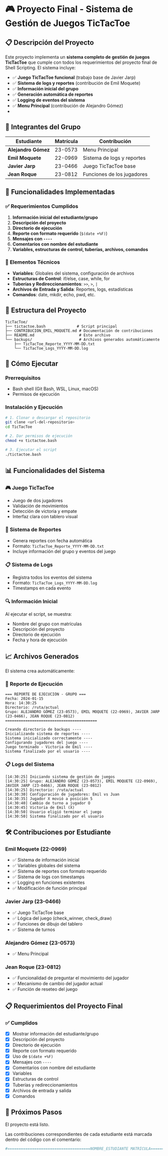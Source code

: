 # 🎮 Proyecto Final - Sistema de Gestión de Juegos TicTacToe

## 📋 Descripción del Proyecto

Este proyecto implementa un **sistema completo de gestión de juegos TicTacToe** que cumple con todos los requerimientos del proyecto final de Shell Scripting. El sistema incluye:

- ✅ **Juego TicTacToe funcional** (trabajo base de Javier Jarp)
- ✅ **Sistema de logs y reportes** (contribución de Emil Moquete)
- ✅ **Información inicial del grupo**
- ✅ **Generación automática de reportes**
- ✅ **Logging de eventos del sistema**
- ✅ **Menu Principal** (contribución de Alejandro Gómez)
- 
## 👥 Integrantes del Grupo

| Estudiante | Matrícula | Contribución |
|------------|-----------|--------------|
| **Alejandro Gómez** | 23-0573 | Menu Principal |
| **Emil Moquete** | 22-0969 | Sistema de logs y reportes |
| **Javier Jarp** | 23-0466 | Juego TicTacToe base |
| **Jean Roque** | 23-0812 | Funciones de los jugadores |

## 🚀 Funcionalidades Implementadas

### ✅ **Requerimientos Cumplidos**

1. **Información inicial del estudiante/grupo**
2. **Descripción del proyecto**
3. **Directorio de ejecución**
4. **Reporte con formato requerido** (`$(date +%F)`)
5. **Mensajes con `----`**
6. **Comentarios con nombre del estudiante**
7. **Variables, estructuras de control, tuberías, archivos, comandos**

### 🔧 **Elementos Técnicos**

- **Variables**: Globales del sistema, configuración de archivos
- **Estructuras de Control**: if/else, case, while, for
- **Tuberías y Redireccionamientos**: `>>`, `>`, `|`
- **Archivos de Entrada y Salida**: Reportes, logs, estadísticas
- **Comandos**: date, mkdir, echo, pwd, etc.

## 📁 Estructura del Proyecto

```
TicTacToe/
├── tictactoe.bash              # Script principal
├── CONTRIBUCION_EMIL_MOQUETE.md # Documentación de contribuciones
├── README.md                    # Este archivo
└── backups/                     # Archivos generados automáticamente
    ├── TicTacToe_Reporte_YYYY-MM-DD.txt
    └── TicTacToe_Logs_YYYY-MM-DD.log
```

## 🎯 Cómo Ejecutar

### Prerrequisitos
- Bash shell (Git Bash, WSL, Linux, macOS)
- Permisos de ejecución

### Instalación y Ejecución

```bash
# 1. Clonar o descargar el repositorio
git clone <url-del-repositorio>
cd TicTacToe

# 2. Dar permisos de ejecución
chmod +x tictactoe.bash

# 3. Ejecutar el script
./tictactoe.bash
```

## 📊 Funcionalidades del Sistema

### 🎮 **Juego TicTacToe**
- Juego de dos jugadores
- Validación de movimientos
- Detección de victoria y empate
- Interfaz clara con tablero visual

### 📝 **Sistema de Reportes**
- Genera reportes con fecha automática
- Formato: `TicTacToe_Reporte_YYYY-MM-DD.txt`
- Incluye información del grupo y eventos del juego

### 📋 **Sistema de Logs**
- Registra todos los eventos del sistema
- Formato: `TicTacToe_Logs_YYYY-MM-DD.log`
- Timestamps en cada evento

### 🔍 **Información Inicial**
Al ejecutar el script, se muestra:
- Nombre del grupo con matrículas
- Descripción del proyecto
- Directorio de ejecución
- Fecha y hora de ejecución

## 📈 Archivos Generados

El sistema crea automáticamente:

### 📄 **Reporte de Ejecución**
```
=== REPORTE DE EJECUCIÓN - GRUPO ===
Fecha: 2024-01-15
Hora: 14:30:25
Directorio: /ruta/actual
Grupo: ALEJANDRO GÓMEZ (23-0573), EMIL MOQUETE (22-0969), JAVIER JARP (23-0466), JEAN ROQUE (23-0812)
=========================================

Creando directorio de backups ----
Inicializando sistema de reportes ----
Sistema inicializado correctamente ----
Configurando jugadores del juego ----
Juego terminado - Victoria de Emil ----
Sistema finalizado por el usuario ----
```

### 📋 **Logs del Sistema**
```
[14:30:25] Iniciando sistema de gestión de juegos
[14:30:25] Grupo: ALEJANDRO GÓMEZ (23-0573), EMIL MOQUETE (22-0969), JAVIER JARP (23-0466), JEAN ROQUE (23-0812)
[14:30:25] Directorio: /ruta/actual
[14:30:30] Configuración de jugadores: Emil vs Juan
[14:30:35] Jugador X movió a posición 5
[14:30:40] Cambio de turno a jugador O
[14:30:45] Victoria de Emil (X)
[14:30:50] Usuario eligió terminar el juego
[14:30:50] Sistema finalizado por el usuario
```

## 🛠️ Contribuciones por Estudiante

### Emil Moquete (22-0969)
- ✅ Sistema de información inicial
- ✅ Variables globales del sistema
- ✅ Sistema de reportes con formato requerido
- ✅ Sistema de logs con timestamps
- ✅ Logging en funciones existentes
- ✅ Modificación de función principal

### Javier Jarp (23-0466)
- ✅ Juego TicTacToe base
- ✅ Lógica del juego (check_winner, check_draw)
- ✅ Funciones de dibujo del tablero
- ✅ Sistema de turnos

### Alejandro Gómez (23-0573)
- ✅ Menu Principal

### Jean Roque (23-0812)
- ✅ Funcionalidad de preguntar el movimiento del jugador
- ✅ Mecanismo de cambio del jugador actual
- ✅ Función de reseteo del juego

## 📋 Requerimientos del Proyecto Final

### ✅ **Cumplidos**
- [x] Mostrar información del estudiante/grupo
- [x] Descripción del proyecto
- [x] Directorio de ejecución
- [x] Reporte con formato requerido
- [x] Uso de `$(date +%F)`
- [x] Mensajes con `----`
- [x] Comentarios con nombre del estudiante
- [x] Variables
- [x] Estructuras de control
- [x] Tuberías y redireccionamientos
- [x] Archivos de entrada y salida
- [x] Comandos

## 🎯 Próximos Pasos

El proyecto está listo.

Las contribuciones correspondientes de cada estudiante está marcada dentro del código con el comentario:
```bash
#=====================================NOMBRE_ESTUDIANTE MATRÍCULA==============================
```

